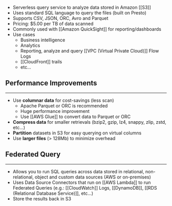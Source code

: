  - Serverless query service to analyze data stored in Amazon [[S3]]
 - Uses standard SQL language to query the files (built on Presto)
 - Supports CSV, JSON, ORC, Avro and Parquet
 - Pricing: $5.00 per TB of data scanned
 - Commonly used with [[Amazon QuickSight]] for reporting/dashboards
 - Use cases
	 - Business intelligence
	 - Analytics
	 - Reporting, analyze and query [[VPC (Virtual Private Cloud)]] Flow Logs
	 - [[CloudFront]] trails
	 - etc...

## Performance Improvements
---
- Use __columnar data__ for cost-savings (less scan)
	- Apache Parquet or ORC is recommended
	- Huge performance improvement
	- Use [[AWS Glue]] to convert data to Parquet or ORC
- __Compress data__ for smaller retrievals (bzip2, gzip, lz4, snappy, zlip, zstd, etc...)
- __Partition__ datasets in S3 for easy querying on virtual columns
- Use __larger files__ (> 128Mb) to minimize overhead

## Federated Query
---
- Allows you to run SQL queries across data stored in relational, non-relational, object and custom data sources (AWS or on-premises)
- Uses Data Source Connectors that run on [[AWS Lambda]] to run Federated Queries (e.g.: [[CloudWatch]] Logs, [[DynamoDB]], [[RDS (Relational Database Service)]], etc...)
- Store the results back in S3